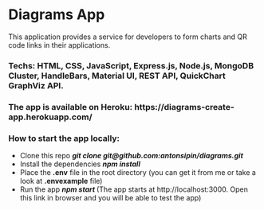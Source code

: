 # Diagrams App
<p>
  This application provides a service for developers to form charts and QR code links in their applications.
</p>

 <h3>
Techs: HTML, CSS, JavaScript, Express.js, Node.js, MongoDB Cluster, HandleBars, Material UI, REST API, QuickChart GraphViz API.
 </h3> 
 
  <h3>
  The app is available on Heroku: https://diagrams-create-app.herokuapp.com/
  </h3>

<h3> 
  How to start the app locally:
  </h3> 
  
  <p>
  <ul>
    <li>
      Clone this repo <b><i> git clone git@github.com:antonsipin/diagrams.git</i></b>
    </li>
    <li>
      Install the dependencies <b><i> npm install </i></b>
    </li>
    <li>
      Place the <b>.env</b> file in the root directory (you can get it from me or take a look at <b>.envexample</b> file)
    </li>
    <li>
      Run the app <b><i> npm start </i></b> (The app starts at http://localhost:3000. Open this link in browser and you will be able to test the app)
    </li>
  </ul>
  </p> 
